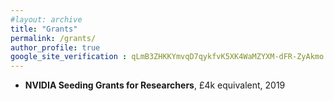 ```yaml
---
#layout: archive
title: "Grants"
permalink: /grants/
author_profile: true
google_site_verification : qLmB3ZHKKYmvqD7qykfvK5XK4WaMZYXM-dFR-ZyAkmo
---
```


* **NVIDIA Seeding Grants for Researchers**, £4k equivalent, 2019
